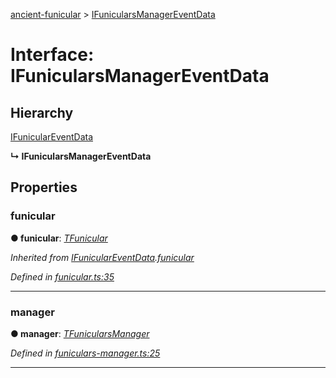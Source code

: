 [ancient-funicular](../README.md) > [IFunicularsManagerEventData](../interfaces/ifunicularsmanagereventdata.md)



# Interface: IFunicularsManagerEventData

## Hierarchy


 [IFunicularEventData](ifuniculareventdata.md)

**↳ IFunicularsManagerEventData**








## Properties
<a id="funicular"></a>

###  funicular

**●  funicular**:  *[TFunicular](../#tfunicular)* 

*Inherited from [IFunicularEventData](ifuniculareventdata.md).[funicular](ifuniculareventdata.md#funicular)*

*Defined in [funicular.ts:35](https://github.com/AncientSouls/Funicular/blob/8e7717f/src/lib/funicular.ts#L35)*





___

<a id="manager"></a>

###  manager

**●  manager**:  *[TFunicularsManager](../#tfunicularsmanager)* 

*Defined in [funiculars-manager.ts:25](https://github.com/AncientSouls/Funicular/blob/8e7717f/src/lib/funiculars-manager.ts#L25)*





___


